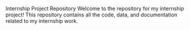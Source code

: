 Internship Project Repository
Welcome to the repository for my internship project! This repository contains all the code, data, and documentation related to my internship work.
